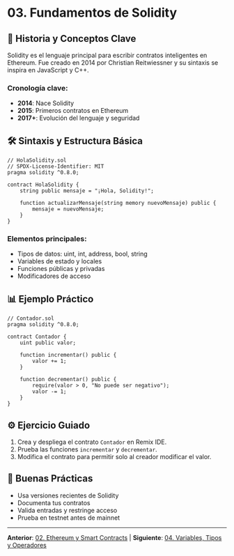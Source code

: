 # 03. Fundamentos de Solidity

## 🌟 Historia y Conceptos Clave

Solidity es el lenguaje principal para escribir contratos inteligentes en Ethereum. Fue creado en 2014 por Christian Reitwiessner y su sintaxis se inspira en JavaScript y C++.

### Cronología clave:
- **2014**: Nace Solidity
- **2015**: Primeros contratos en Ethereum
- **2017+**: Evolución del lenguaje y seguridad

## 🛠️ Sintaxis y Estructura Básica

```solidity
// HolaSolidity.sol
// SPDX-License-Identifier: MIT
pragma solidity ^0.8.0;

contract HolaSolidity {
	string public mensaje = "¡Hola, Solidity!";

	function actualizarMensaje(string memory nuevoMensaje) public {
		mensaje = nuevoMensaje;
	}
}
```

### Elementos principales:
- Tipos de datos: uint, int, address, bool, string
- Variables de estado y locales
- Funciones públicas y privadas
- Modificadores de acceso

## 📊 Ejemplo Práctico

```solidity
// Contador.sol
pragma solidity ^0.8.0;

contract Contador {
	uint public valor;

	function incrementar() public {
		valor += 1;
	}

	function decrementar() public {
		require(valor > 0, "No puede ser negativo");
		valor -= 1;
	}
}
```

## ⚙️ Ejercicio Guiado

1. Crea y despliega el contrato `Contador` en Remix IDE.
2. Prueba las funciones `incrementar` y `decrementar`.
3. Modifica el contrato para permitir solo al creador modificar el valor.

## 🎯 Buenas Prácticas

- Usa versiones recientes de Solidity
- Documenta tus contratos
- Valida entradas y restringe acceso
- Prueba en testnet antes de mainnet

---

**Anterior**: [02. Ethereum y Smart Contracts](./02-ethereum-smart-contracts.md) | **Siguiente**: [04. Variables, Tipos y Operadores](./04-variables-tipos-operadores.md)
